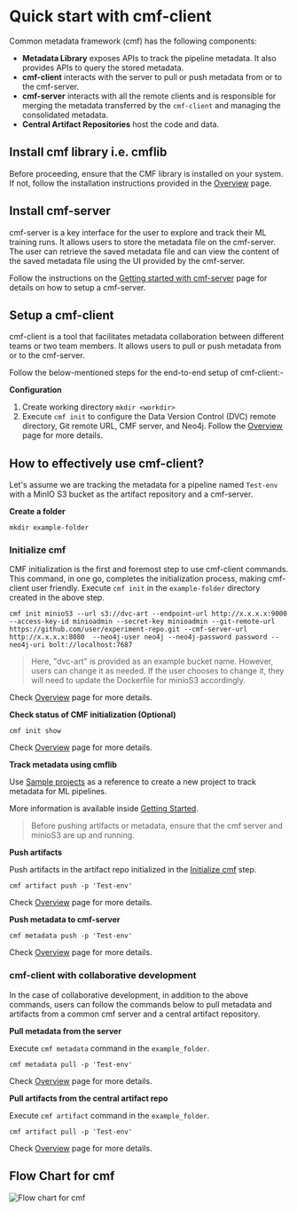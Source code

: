 # Quick start with cmf-client
Common metadata framework (cmf) has the following components:

- **Metadata Library** exposes APIs to track the pipeline metadata. It also provides APIs to query the stored metadata.
- **cmf-client** interacts with the server to pull or push metadata from or to the cmf-server.
- **cmf-server** interacts with all the remote clients and is responsible for merging the metadata transferred by the `cmf-client` and managing the consolidated metadata.
- **Central Artifact Repositories** host the code and data.

## Install cmf library i.e. cmflib
Before proceeding, ensure that the CMF library is installed on your system. If not, follow the installation instructions provided in the [Overview](../index.md) page.

## Install cmf-server
cmf-server is a key interface for the user to explore and track their ML training runs. It allows users to store the metadata file on the cmf-server. The user can retrieve the saved metadata file and can view the content of the saved metadata file using the UI provided by the cmf-server.

Follow the instructions on the [Getting started with cmf-server](../cmf_server/cmf-server.md) page for details on how to setup a cmf-server.

## Setup a cmf-client
cmf-client is a tool that facilitates metadata collaboration between different teams or two team members. It allows users to pull or push metadata from or to the cmf-server.

Follow the below-mentioned steps for the end-to-end setup of cmf-client:-

**Configuration**

1. Create working directory `mkdir <workdir>`
2. Execute `cmf init` to configure the Data Version Control (DVC) remote directory, Git remote URL, CMF server, and Neo4j. Follow the [Overview](./cmf_client.md) page for more details.



## How to effectively use cmf-client?

Let's assume we are tracking the metadata for a pipeline named `Test-env` with a MinIO S3 bucket as the artifact repository and a cmf-server.

**Create a folder**
```
mkdir example-folder
```

### Initialize cmf

CMF initialization is the first and foremost step to use cmf-client commands. This command, in one go, completes the initialization process, making cmf-client user friendly. Execute `cmf init` in the `example-folder` directory created in the above step.
```
cmf init minioS3 --url s3://dvc-art --endpoint-url http://x.x.x.x:9000 --access-key-id minioadmin --secret-key minioadmin --git-remote-url https://github.com/user/experiment-repo.git --cmf-server-url http://x.x.x.x:8080  --neo4j-user neo4j --neo4j-password password --neo4j-uri bolt://localhost:7687
```
> Here, "dvc-art" is provided as an example bucket name. However, users can change it as needed. If the user chooses to change it, they will need to update the Dockerfile for minioS3 accordingly.

Check [Overview](./cmf_client.md) page for more details.

**Check status of CMF initialization (Optional)**
```
cmf init show
```
Check [Overview](./cmf_client.md) page for more details.

**Track metadata using cmflib**

Use [Sample projects](https://github.com/HewlettPackard/cmf/blob/master/examples/example-get-started/README.md) as a reference to create a new project to track metadata for ML pipelines.

More information is available inside [Getting Started](https://hewlettpackard.github.io/cmf/examples/getting_started/).


> Before pushing artifacts or metadata, ensure that the cmf server and minioS3 are up and running.


**Push artifacts**

Push artifacts in the artifact repo initialized in the [Initialize cmf](#initialize-cmf) step.
```
cmf artifact push -p 'Test-env'
```
Check [Overview](./cmf_client.md) page for more details.

**Push metadata to cmf-server**
```
cmf metadata push -p 'Test-env'
```
Check [Overview](./cmf_client.md) page for more details.

### cmf-client with collaborative development
In the case of collaborative development, in addition to the above commands, users can follow the commands below to pull metadata and artifacts from a common cmf server and a central artifact repository.

**Pull metadata from the server**

Execute `cmf metadata` command in the `example_folder`.
```
cmf metadata pull -p 'Test-env'
```
Check [Overview](./cmf_client.md) page for more details.

**Pull artifacts from the central artifact repo**

Execute `cmf artifact` command in the `example_folder`.
```
cmf artifact pull -p 'Test-env'
```
Check [Overview](./cmf_client.md) page for more details.

## Flow Chart for cmf
<img src="./../../assets/flow_chart_cmf.jpg" alt="Flow chart for cmf" style="display: block; margin: 0 auto" />
